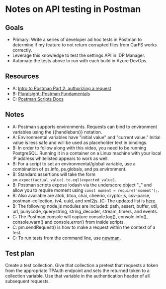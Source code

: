 # Notes on API testing in Postman

## Goals

* Primary: Write a series of developer ad hoc tests in Postman to determine if my feature to not return corrupted files from CarFS works correctly.
* Leverage this knowledge to test the settings API in IDP Manager.
* Automate the tests above to run with each build in Azure DevOps.

## Resources

* A: [Intro to Postman Part 2: authorizing a request](https://www.youtube.com/watch?v=Q23wkkfezfM)
* B: [Pluralsight: Postman Fundamentals](https://app.pluralsight.com/library/courses/postman-fundamentals/table-of-contents)
* C: [Postman Scripts Docs](https://learning.getpostman.com/docs/postman/scripts/intro-to-scripts/)

## Notes

* A: Postman supports environments. Requests can bind to environment variables using the {{handlebars}} notation.
* A: Environmental variables have "initial value" and "current value." Initial value is less safe and will be used as placeholder text in bindings.
* B: In order to follow along with this video, you need to be running PostgreSQL. Running it in a container on a Linux machine with your local IP address whitelisted appears to work as well.
* B: For a script to set an environmental/global variable, use a combination of ps.info, ps.globals, and ps.environment.
* B: Standard assertions will take the form ``pm.expect(actual_value).to.eql(expected_value)``.
* B: Postman scripts expose lodash via the underscore object "\_" and allow you to require moment using ``const moment = require('moment');``.
* B: Also available are atob, btoa, chai, cheerio, crypto-js, csv-parse, postman-collection, tv4, uuid, and xml2js. (C: The updated list is [here](https://learning.getpostman.com/docs/postman/scripts/postman-sandbox-api-reference/).
* B: The following node.js modules are included: path, assert, buffer, util, url, punycode, querystring, string_decoder, stream, timers, and events.
* C: The Postman console will capture console.log(), console.info(), console.warn() and console.error() from inside scripts.
* C: pm.sendRequest() is how to make a request within the context of a test.
* C: To run tests from the command line, use [newman](https://learning.getpostman.com/docs/postman/collection-runs/command-line-integration-with-newman/).

## Test plan

Create a test collection. Give that collection a pretest that requests a token from the appropriate TPAuth endpoint and sets the returned token to a collection variable. Use that variable in the authentication header of all subsequent requests.

